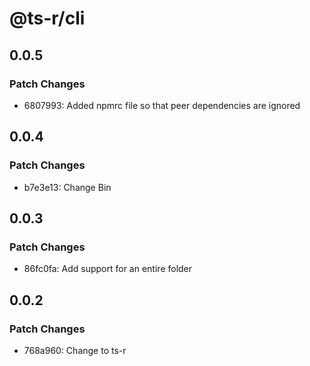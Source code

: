 # @ts-r/cli

## 0.0.5

### Patch Changes

- 6807993: Added npmrc file so that peer dependencies are ignored

## 0.0.4

### Patch Changes

- b7e3e13: Change Bin

## 0.0.3

### Patch Changes

- 86fc0fa: Add support for an entire folder

## 0.0.2

### Patch Changes

- 768a960: Change to ts-r
